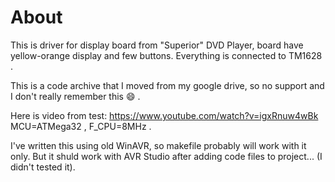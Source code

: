 # About
This is driver for display board from "Superior" DVD Player, board have yellow-orange display and few buttons. Everything is connected to TM1628 .

This is a code archive that I moved from my google drive, so no support and I don't really remember this :smile: .

Here is video from test: https://www.youtube.com/watch?v=igxRnuw4wBk
MCU=ATMega32 , F_CPU=8MHz .

I've written this using old WinAVR, so makefile probably will work with it only.
But it shuld work with AVR Studio after adding code files to project... (I didn't tested it).